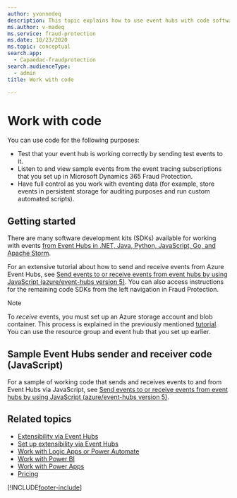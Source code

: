 ```yaml
---
author: yvonnedeq
description: This topic explains how to use event hubs with code software development kits (SDKs) to extend the functionality of Microsoft Dynamics 365 Fraud Protection and incorporate Fraud Protection data into an organization's processes and workflows.
ms.author: v-madeq
ms.service: fraud-protection
ms.date: 10/23/2020
ms.topic: conceptual
search.app:
  - Capaedac-fraudprotection
search.audienceType:
  - admin
title: Work with code

---
```


# Work with code

You can use code for the following purposes:

- Test that your event hub is working correctly by sending test events to it.
- Listen to and view sample events from the event tracing subscriptions that you set up in Microsoft Dynamics 365 Fraud Protection.
- Have full control as you work with eventing data (for example, store events in persistent storage for auditing purposes and run custom automated scripts).

## Getting started

There are many software development kits (SDKs) available for working with events [from Event Hubs in .NET, Java, Python, JavaScript, Go, and Apache Storm](https://docs.microsoft.com/azure/event-hubs/sdks). 

For an extensive tutorial about how to send and receive events from Azure Event Hubs, see [Send events to or receive events from event hubs by using JavaScript (azure/event-hubs version 5)](https://docs.microsoft.com/azure/event-hubs/get-started-node-send-v2). You can also access instructions for the remaining code SDKs from the left navigation in Fraud Protection.

> [!NOTE]
> To *receive* events, you must set up an Azure storage account and blob container. This process is explained in the previously mentioned [tutorial](https://docs.microsoft.com/azure/event-hubs/get-started-node-send-v2). You can use the resource group and event hub that you set up earlier.

## Sample Event Hubs sender and receiver code (JavaScript)

For a sample of working code that sends and receives events to and from Event Hubs via JavaScript, see [Send events to or receive events from event hubs by using JavaScript (azure/event-hubs version 5)](https://docs.microsoft.com/azure/event-hubs/event-hubs-node-get-started-send).

## Related topics

- [Extensibility via Event Hubs](extensibility-via-event-hubs-overview.md)
- [Set up extensibility via Event Hubs](extensibility-setup.md)	
- [Work with Logic Apps or Power Automate](extensibility-with-power-automate.md)
- [Work with Power BI](extensibility-with-power-bi.md)
- [Work with Power Apps](extensibility-with-power-apps.md)
- [Pricing](extensibility-pricing.md)


[!INCLUDE[footer-include](includes/footer-banner.md)]